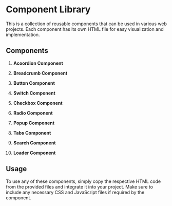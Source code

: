 # Component Library
This is a collection of reusable components that can be used in various web projects. Each component has its own HTML file for easy visualization and implementation.

## Components
1. **Acoordion Component**

2. **Breadcrumb Component**

3. **Button Component**

4. **Switch Component**

5. **Checkbox Component**

6. **Radio Component**
 
7. **Popup Component**

8. **Tabs Component**

9. **Search Component**

10. **Loader Component**

## Usage
To use any of these components, simply copy the respective HTML code from the provided files and integrate it into your project. Make sure to include any necessary CSS and JavaScript files if required by the component.


